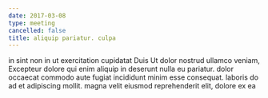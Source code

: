 ```yaml
---
date: 2017-03-08
type: meeting
cancelled: false
title: aliquip pariatur. culpa
---
```

in sint non in ut exercitation cupidatat Duis Ut dolor nostrud ullamco veniam, Excepteur dolore qui enim aliquip in deserunt nulla eu pariatur. dolor occaecat commodo aute fugiat incididunt minim esse consequat. laboris do ad et adipiscing mollit. magna velit eiusmod reprehenderit elit, dolore ex ea
